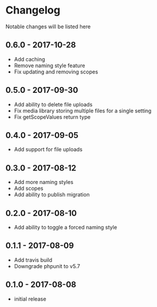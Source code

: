 # Changelog
Notable changes will be listed here

## 0.6.0 - 2017-10-28
- Add caching
- Remove naming style feature
- Fix updating and removing scopes

## 0.5.0 - 2017-09-30
- Add ability to delete file uploads
- Fix media library storing multiple files for a single setting
- Fix getScopeValues return type

## 0.4.0 - 2017-09-05
- Add support for file uploads

## 0.3.0 - 2017-08-12
- Add more naming styles
- Add scopes
- Add ability to publish migration

## 0.2.0 - 2017-08-10
- Add ability to toggle a forced naming style

## 0.1.1 - 2017-08-09
- Add travis build
- Downgrade phpunit to v5.7

## 0.1.0 - 2017-08-08
- initial release

